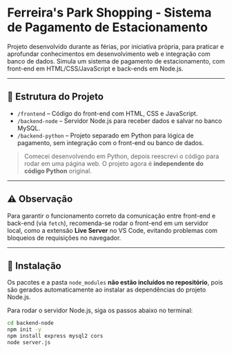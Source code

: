 # Ferreira's Park Shopping - Sistema de Pagamento de Estacionamento

Projeto desenvolvido durante as férias, por iniciativa própria, para praticar e aprofundar conhecimentos em desenvolvimento web e integração com banco de dados. Simula um sistema de pagamento de estacionamento, com front-end em HTML/CSS/JavaScript e back-ends em Node.js.

---

## 📁 Estrutura do Projeto

- `/frontend` – Código do front-end com HTML, CSS e JavaScript.  
- `/backend-node` – Servidor Node.js para receber dados e salvar no banco MySQL.
- `/backend-python` – Projeto separado em Python para lógica de pagamento, sem integração com o front-end ou banco de dados.
> Comecei desenvolvendo em Python, depois reescrevi o código para rodar em uma página web. O projeto agora é **independente do código Python** original.

---

## ⚠️ Observação

Para garantir o funcionamento correto da comunicação entre front-end e back-end (via `fetch`), recomenda-se rodar o front-end em um servidor local, como a extensão **Live Server** no VS Code, evitando problemas com bloqueios de requisições no navegador.

---

## 🧶 Instalação

Os pacotes e a pasta `node_modules` **não estão incluídos no repositório**, pois são gerados automaticamente ao instalar as dependências do projeto Node.js.

Para rodar o servidor Node.js, siga os passos abaixo no terminal:

```bash
cd backend-node
npm init -y
npm install express mysql2 cors
node server.js
